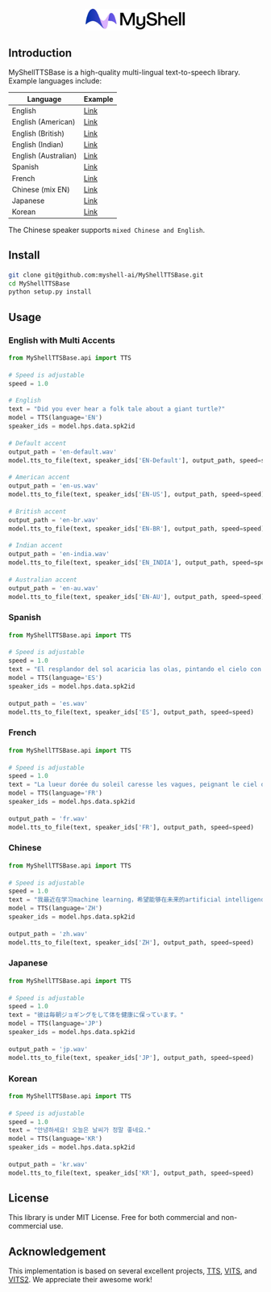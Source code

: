 <div align="center">
  <div>&nbsp;</div>
  <img src="logo.png" width="200"/> 
</div>

## Introduction
MyShellTTSBase is a high-quality multi-lingual text-to-speech library. Example languages include:

| Language | Example |
| --- | --- |
| English               | [Link](https://myshell-public-repo-hosting.s3.amazonaws.com/myshellttsbase/examples/en/EN-Default/speed_1.0/sent_000.wav) |
| English (American)    | [Link](https://myshell-public-repo-hosting.s3.amazonaws.com/myshellttsbase/examples/en/EN-US/speed_1.0/sent_000.wav) |
| English (British)     | [Link](https://myshell-public-repo-hosting.s3.amazonaws.com/myshellttsbase/examples/en/EN-BR/speed_1.0/sent_000.wav) |
| English (Indian)       | [Link](https://myshell-public-repo-hosting.s3.amazonaws.com/myshellttsbase/examples/en/EN_INDIA/speed_1.0/sent_000.wav) |
| English (Australian)  | [Link](https://myshell-public-repo-hosting.s3.amazonaws.com/myshellttsbase/examples/en/EN-AU/speed_1.0/sent_000.wav) |
| Spanish               | [Link](https://myshell-public-repo-hosting.s3.amazonaws.com/myshellttsbase/examples/es/ES/speed_1.0/sent_000.wav) |
| French                | [Link](https://myshell-public-repo-hosting.s3.amazonaws.com/myshellttsbase/examples/fr/FR/speed_1.0/sent_000.wav) |
| Chinese (mix EN)      | [Link](https://myshell-public-repo-hosting.s3.amazonaws.com/myshellttsbase/examples/zh/ZH/speed_1.0/sent_000.wav) |
| Japanese              | [Link](https://myshell-public-repo-hosting.s3.amazonaws.com/myshellttsbase/examples/jp/JP/speed_1.0/sent_000.wav) |
| Korean                | [Link](https://myshell-public-repo-hosting.s3.amazonaws.com/myshellttsbase/examples/kr/KR/speed_1.0/sent_000.wav) |

The Chinese speaker supports `mixed Chinese and English`.

## Install
```bash
git clone git@github.com:myshell-ai/MyShellTTSBase.git
cd MyShellTTSBase
python setup.py install
```

## Usage

### English with Multi Accents
```python
from MyShellTTSBase.api import TTS

# Speed is adjustable
speed = 1.0

# English 
text = "Did you ever hear a folk tale about a giant turtle?"
model = TTS(language='EN')
speaker_ids = model.hps.data.spk2id

# Default accent
output_path = 'en-default.wav'
model.tts_to_file(text, speaker_ids['EN-Default'], output_path, speed=speed)

# American accent
output_path = 'en-us.wav'
model.tts_to_file(text, speaker_ids['EN-US'], output_path, speed=speed)

# British accent
output_path = 'en-br.wav'
model.tts_to_file(text, speaker_ids['EN-BR'], output_path, speed=speed)

# Indian accent
output_path = 'en-india.wav'
model.tts_to_file(text, speaker_ids['EN_INDIA'], output_path, speed=speed)

# Australian accent
output_path = 'en-au.wav'
model.tts_to_file(text, speaker_ids['EN-AU'], output_path, speed=speed)

```

### Spanish
```python
from MyShellTTSBase.api import TTS

# Speed is adjustable
speed = 1.0
text = "El resplandor del sol acaricia las olas, pintando el cielo con una paleta deslumbrante."
model = TTS(language='ES')
speaker_ids = model.hps.data.spk2id

output_path = 'es.wav'
model.tts_to_file(text, speaker_ids['ES'], output_path, speed=speed)
```

### French
```python
from MyShellTTSBase.api import TTS

# Speed is adjustable
speed = 1.0
text = "La lueur dorée du soleil caresse les vagues, peignant le ciel d'une palette éblouissante."
model = TTS(language='FR')
speaker_ids = model.hps.data.spk2id

output_path = 'fr.wav'
model.tts_to_file(text, speaker_ids['FR'], output_path, speed=speed)
```

### Chinese
```python
from MyShellTTSBase.api import TTS

# Speed is adjustable
speed = 1.0
text = "我最近在学习machine learning，希望能够在未来的artificial intelligence领域有所建树。"
model = TTS(language='ZH')
speaker_ids = model.hps.data.spk2id

output_path = 'zh.wav'
model.tts_to_file(text, speaker_ids['ZH'], output_path, speed=speed)
```

### Japanese
```python
from MyShellTTSBase.api import TTS

# Speed is adjustable
speed = 1.0
text = "彼は毎朝ジョギングをして体を健康に保っています。"
model = TTS(language='JP')
speaker_ids = model.hps.data.spk2id

output_path = 'jp.wav'
model.tts_to_file(text, speaker_ids['JP'], output_path, speed=speed)
```

### Korean
```python
from MyShellTTSBase.api import TTS

# Speed is adjustable
speed = 1.0
text = "안녕하세요! 오늘은 날씨가 정말 좋네요."
model = TTS(language='KR')
speaker_ids = model.hps.data.spk2id

output_path = 'kr.wav'
model.tts_to_file(text, speaker_ids['KR'], output_path, speed=speed)
```

## License
This library is under MIT License. Free for both commercial and non-commercial use.

## Acknowledgement
This implementation is based on several excellent projects, [TTS](https://github.com/coqui-ai/TTS), [VITS](https://github.com/jaywalnut310/vits), and [VITS2](https://github.com/daniilrobnikov/vits2). We appreciate their awesome work!